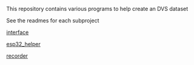 This repository contains various programs to help create an DVS dataset

See the readmes for each subproject

[interface](interface/README.md)

[esp32_helper](esp32_helper/README.md)

[recorder](recorder/README.md)
